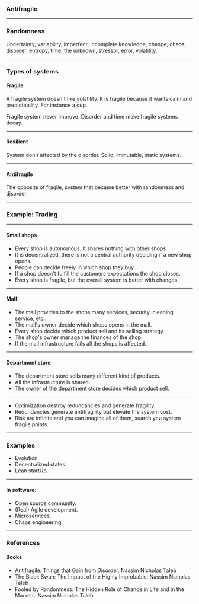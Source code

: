### Antifragile

---

### Randomness

Uncertainty, variability, imperfect, incomplete knowledge, change, chaos,
disorder, entropy, time, the unknown, stressor, error, volatility.

---  

### Types of systems
  
#### Fragile

A fragile system doesn't like volatility. It is fragile because it wants calm and predictability.
For instance a cup.

Fragile system never improve. Disorder and time make fragile systems decay.

---

#### Resilient

System don't affected by the disorder. Solid, immutable, static systems.

---

#### Antifragile

The opposite of fragile, system that became better with randomness and disorder.

---

### Example: Trading

---

#### Small shops

* Every shop is autonomous. It shares nothing with other shops.
* It is decentralized, there is not a central authority deciding if a new shop opens.
* People can decide freely in which shop they buy.
* If a shop doesn't fulfill the customers expectations the shop closes.
* Every shop is fragile, but the overall system is better with changes.

---

#### Mall

* The mall provides to the shops many services, security, cleaning service, etc..
* The mall's owner decide which shops opens in the mall.
* Every shop decide which product sell and its selling strategy.
* The shop's owner manage the finances of the shop.
* If the mall infrastructure fails all the shops is affected.

---

#### Department store

* The department store sells many different kind of products.
* All the infrastructure is shared.
* The owner of the department store decides which product sell.

---

* Optimization destroy redundancies and generate fragility.
* Redundancies generate antifragility but elevate the system cost.
* Risk are infinite and you can imagine all of them, search you system fragile points.

---

### Examples

* Evolution.
* Decentralized states.
* Lean startUp.

---

#### In software:

* Open source community.
* (Real) Agile development.
* Microservices.
* Chaos engineering.

---

### References

#### Books

* Antifragile: Things that Gain from Disorder. Nassim Nicholas Taleb
* The Black Swan: The Impact of the Highly Improbable. Nassim Nicholas Taleb
* Fooled by Randomness: The Hidden Role of Chance in Life and in the Markets. Nassim Nicholas Taleb